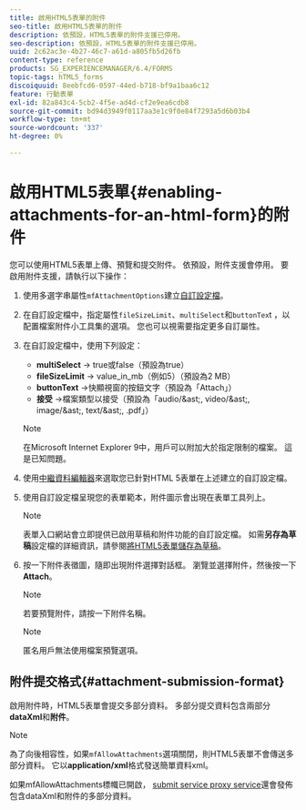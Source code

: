 ```yaml
---
title: 啟用HTML5表單的附件
seo-title: 啟用HTML5表單的附件
description: 依預設，HTML5表單的附件支援已停用。
seo-description: 依預設，HTML5表單的附件支援已停用。
uuid: 2c62ac3e-4b27-46c7-a61d-a805fb5d26fb
content-type: reference
products: SG_EXPERIENCEMANAGER/6.4/FORMS
topic-tags: hTML5_forms
discoiquuid: 8eebfcd6-0597-44ed-b718-bf9a1baa6c12
feature: 行動表單
exl-id: 82a843c4-5cb2-4f5e-ad4d-cf2e9ea6cdb8
source-git-commit: bd94d3949f0117aa3e1c9f0e84f7293a5d6b03b4
workflow-type: tm+mt
source-wordcount: '337'
ht-degree: 0%

---
```


# 啟用HTML5表單{#enabling-attachments-for-an-html-form}的附件

您可以使用HTML5表單上傳、預覽和提交附件。 依預設，附件支援會停用。 要啟用附件支援，請執行以下操作：

1. 使用多選字串屬性`mfAttachmentOptions`建立[自訂設定檔](/help/forms/using/custom-profile.md)。
1. 在自訂設定檔中，指定屬性`fileSizeLimit`、`multiSelect`和`buttonTex`t ，以配置檔案附件小工具集的選項。 您也可以視需要指定更多自訂屬性。

1. 在自訂設定檔中，使用下列設定：

   * **multiSelect**  -> true或false（預設為true）
   * **fileSizeLimit**  -> value_in_mb（例如5）（預設為2 MB）
   * **buttonText**  ->快顯視窗的按鈕文字（預設為「Attach」）
   * **接受**  ->檔案類型以接受（預設為「audio/&amp;ast;, video/&amp;ast;, image/&amp;ast;, text/&amp;ast;, .pdf」）

   >[!NOTE]
   >
   >在Microsoft Internet Explorer 9中，用戶可以附加大於指定限制的檔案。 這是已知問題。

1. 使用[中繼資料編輯器](/help/forms/using/manage-form-metadata.md)來選取您已針對HTML 5表單在上述建立的自訂設定檔。
1. 使用自訂設定檔呈現您的表單範本，附件圖示會出現在表單工具列上。

   >[!NOTE]
   >
   >表單入口網站會立即提供已啟用草稿和附件功能的自訂設定檔。 如需&#x200B;**另存為草稿**&#x200B;設定檔的詳細資訊，請參閱[將HTML5表單儲存為草稿](/help/forms/using/saving-html5-form-draft.md)。

1. 按一下附件表徵圖，隨即出現附件選擇對話框。 瀏覽並選擇附件，然後按一下&#x200B;**Attach**。

   >[!NOTE]
   >
   >若要預覽附件，請按一下附件名稱。

   >[!NOTE]
   >
   >匿名用戶無法使用檔案預覽選項。

## 附件提交格式{#attachment-submission-format}

啟用附件時，HTML5表單會提交多部分資料。 多部分提交資料包含兩部分&#x200B;**dataXml**&#x200B;和&#x200B;**附件**。

>[!NOTE]
>
>為了向後相容性，如果`mfAllowAttachments`選項關閉，則HTML5表單不會傳送多部分資料。 它以&#x200B;**application/xml**&#x200B;格式發送簡單資料xml。

如果mfAllowAttachments標幟已開啟， [submit service proxy service](/help/forms/using/service-proxy.md)還會發佈包含dataXml和附件的多部分資料。
